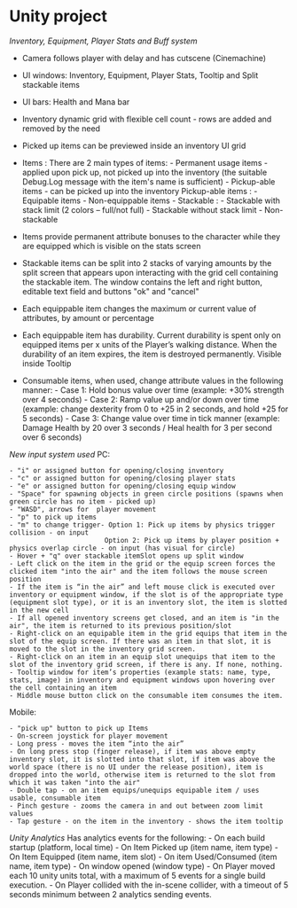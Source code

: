 # Unity project

*Inventory, Equipment, Player Stats and Buff system*

- Camera follows player with delay and has cutscene (Cinemachine)
- UI windows: Inventory, Equipment, Player Stats, Tooltip and Split stackable items
- UI bars: Health and Mana bar
- Inventory dynamic grid with flexible cell count - rows are added and removed by the need
- Picked up items can be previewed inside an inventory UI grid

- Items :
	There are 2 main types of items: - Permanent usage items - applied upon pick up, not picked up into the inventory (the suitable Debug.Log message with the item's name is sufficient)
									 - Pickup-able items - can be picked up into the inventory
	Pickup-able items :	- Equipable items
						- Non-equippable items
						- Stackable : - Stackable with stack limit (2 colors – full/not full)
									- Stackable without stack limit
						- Non-stackable
- Items provide permanent attribute bonuses to the character while they are equipped which is visible on the stats screen				
- Stackable items can be split into 2 stacks of varying amounts by the split screen that appears upon interacting with the grid cell containing the stackable item. The window contains the left and right button, editable text field and buttons "ok" and "cancel"
- Each equippable item changes the maximum or current value of attributes, by amount or percentage
- Each equippable item has durability. Current durability is spent only on equipped items per x units of the Player’s walking distance. When the durability of an item expires, the item is destroyed permanently. Visible inside Tooltip
- Consumable items, when used, change attribute values in the following manner:	- Case 1: Hold bonus value over time (example: +30% strength over 4 seconds)
																				- Case 2: Ramp value up and/or down over time (example: change dexterity from 0 to +25 in 2 seconds, and hold +25 for 5 seconds)
																				- Case 3: Change value over time in tick manner (example: Damage Health by 20 over 3 seconds / Heal health for 3 per second over 6 seconds)

*New input system used*
PC:

	- "i" or assigned button for opening/closing inventory
	- "c" or assigned button for opening/closing player stats
	- "e" or assigned button for opening/closing equip window
	- "Space" for spawning objects in green circle positions (spawns when green circle has no item - picked up) 
	- "WASD", arrows for  player movement
	- "p" to pick up items 
	- "m" to change trigger- Option 1: Pick up items by physics trigger collision - on input
							Option 2: Pick up items by player position + physics overlap circle - on input (has visual for circle)
	- Hover + "q" over stackable itemSlot opens up split window
	- Left click on the item in the grid or the equip screen forces the clicked item "into the air" and the item follows the mouse screen position
	- If the item is “in the air” and left mouse click is executed over inventory or equipment window, if the slot is of the appropriate type (equipment slot type), or it is an inventory slot, the item is slotted in the new cell
	- If all opened inventory screens get closed, and an item is "in the air", the item is returned to its previous position/slot
	- Right-click on an equipable item in the grid equips that item in the slot of the equip screen. If there was an item in that slot, it is moved to the slot in the inventory grid screen.
	- Right-click on an item in an equip slot unequips that item to the slot of the inventory grid screen, if there is any. If none, nothing.
	- Tooltip window for item’s properties (example stats: name, type, stats, image) in inventory and equipment windows upon hovering over the cell containing an item
	- Middle mouse button click on the consumable item consumes the item.
	
	
Mobile:	

	- "pick up" button to pick up Items 
	- On-screen joystick for player movement
	- Long press - moves the item “into the air”
	- On long press stop (finger release), if item was above empty inventory slot, it is slotted into that slot, if item was above the world space (there is no UI under the release position), item is dropped into the world, otherwise item is returned to the slot from which it was taken "into the air"
	- Double tap - on an item equips/unequips equipable item / uses usable, consumable item
	- Pinch gesture - zooms the camera in and out between zoom limit values
	- Tap gesture - on the item in the inventory - shows the item tooltip

	
*Unity Analytics*
Has analytics events for the following:	- On each build startup (platform, local time)
										- On Item Picked up (item name, item type)
										- On Item Equipped (item name, item slot)
										- On item Used/Consumed (item name, item type)
										- On window opened (window type)
										- On Player moved each 10 unity units total, with a maximum of 5 events for a single build execution.
										- On Player collided with the in-scene collider, with a timeout of 5 seconds minimum between 2 analytics sending events.
										
										
										